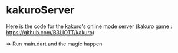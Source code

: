 # kakuroServer

Here is the code for the kakuro's online mode server (kakuro game : https://github.com/B3LIOTT/kakuro)

=> Run main.dart and the magic happen
